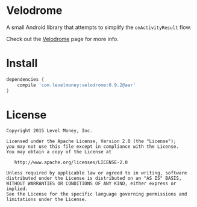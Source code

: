 # Velodrome
A small Android library that attempts to simplify the `onActivityResult` flow.

Check out the [Velodrome](http://levelmoney.github.io/velodrome) page for more info.

# Install
```gradle
dependencies {
    compile 'com.levelmoney:velodrome:0.9.2@aar'
}
```

# License

    Copyright 2015 Level Money, Inc.

    Licensed under the Apache License, Version 2.0 (the "License");
    you may not use this file except in compliance with the License.
    You may obtain a copy of the License at

       http://www.apache.org/licenses/LICENSE-2.0

    Unless required by applicable law or agreed to in writing, software
    distributed under the License is distributed on an "AS IS" BASIS,
    WITHOUT WARRANTIES OR CONDITIONS OF ANY KIND, either express or implied.
    See the License for the specific language governing permissions and
    limitations under the License.
